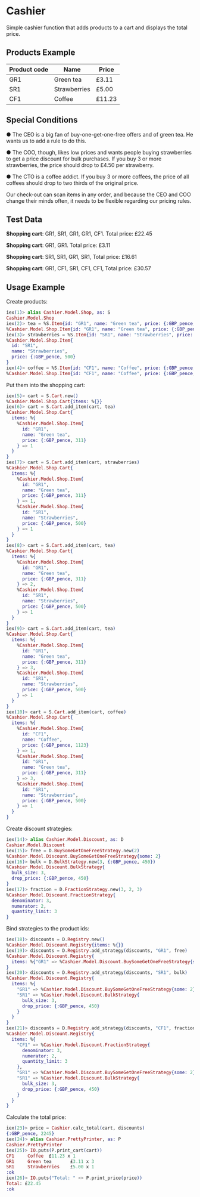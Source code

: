 # Cashier

Simple cashier function that adds products to a cart and displays the total price.

## Products Example

| Product code | Name         | Price  |
| ------------ | ------------ | ------ |
| GR1          | Green tea    |  £3.11 |
| SR1          | Strawberries |  £5.00 |
| CF1          | Coffee       | £11.23 |



## Special Conditions

● The CEO is a big fan of buy-one-get-one-free offers and of green tea. He wants us to add a rule to do this.

● The COO, though, likes low prices and wants people buying strawberries to get a price discount for bulk purchases. If you buy 3 or more strawberries, the price should drop to £4.50 per strawberry.

● The CTO is a coffee addict. If you buy 3 or more coffees, the price of all coffees should drop to two thirds of the original price.

Our check-out can scan items in any order, and because the CEO and COO change their minds often, it needs to be flexible regarding our pricing rules.


## Test Data

**Shopping cart**: GR1, SR1, GR1, GR1, CF1. Total price: £22.45

**Shopping cart**: GR1, GR1. Total price: £3.11

**Shopping cart**: SR1, SR1, GR1, SR1, Total price: £16.61

**Shopping cart**: GR1, CF1, SR1, CF1, CF1, Total price: £30.57


## Usage Example

Create products:

```elixir
iex(1)> alias Cashier.Model.Shop, as: S
Cashier.Model.Shop
iex(2)> tea = %S.Item{id: "GR1", name: "Green tea", price: {:GBP_pence, 311}}
%Cashier.Model.Shop.Item{id: "GR1", name: "Green tea", price: {:GBP_pence, 311}}
iex(3)> strawberries = %S.Item{id: "SR1", name: "Strawberries", price: {:GBP_pence, 500}}
%Cashier.Model.Shop.Item{
  id: "SR1",
  name: "Strawberries",
  price: {:GBP_pence, 500}
}
iex(4)> coffee = %S.Item{id: "CF1", name: "Coffee", price: {:GBP_pence, 1123}}
%Cashier.Model.Shop.Item{id: "CF1", name: "Coffee", price: {:GBP_pence, 1123}}
```

Put them into the shopping cart:

```elixir
iex(5)> cart = S.Cart.new()
%Cashier.Model.Shop.Cart{items: %{}}
iex(6)> cart = S.Cart.add_item(cart, tea)
%Cashier.Model.Shop.Cart{
  items: %{
    %Cashier.Model.Shop.Item{
      id: "GR1",
      name: "Green tea",
      price: {:GBP_pence, 311}
    } => 1
  }
}
iex(7)> cart = S.Cart.add_item(cart, strawberries)
%Cashier.Model.Shop.Cart{
  items: %{
    %Cashier.Model.Shop.Item{
      id: "GR1",
      name: "Green tea",
      price: {:GBP_pence, 311}
    } => 1,
    %Cashier.Model.Shop.Item{
      id: "SR1",
      name: "Strawberries",
      price: {:GBP_pence, 500}
    } => 1
  }
}
iex(8)> cart = S.Cart.add_item(cart, tea)
%Cashier.Model.Shop.Cart{
  items: %{
    %Cashier.Model.Shop.Item{
      id: "GR1",
      name: "Green tea",
      price: {:GBP_pence, 311}
    } => 2,
    %Cashier.Model.Shop.Item{
      id: "SR1",
      name: "Strawberries",
      price: {:GBP_pence, 500}
    } => 1
  }
}
iex(9)> cart = S.Cart.add_item(cart, tea)
%Cashier.Model.Shop.Cart{
  items: %{
    %Cashier.Model.Shop.Item{
      id: "GR1",
      name: "Green tea",
      price: {:GBP_pence, 311}
    } => 3,
    %Cashier.Model.Shop.Item{
      id: "SR1",
      name: "Strawberries",
      price: {:GBP_pence, 500}
    } => 1
  }
}
iex(10)> cart = S.Cart.add_item(cart, coffee)
%Cashier.Model.Shop.Cart{
  items: %{
    %Cashier.Model.Shop.Item{
      id: "CF1",
      name: "Coffee",
      price: {:GBP_pence, 1123}
    } => 1,
    %Cashier.Model.Shop.Item{
      id: "GR1",
      name: "Green tea",
      price: {:GBP_pence, 311}
    } => 3,
    %Cashier.Model.Shop.Item{
      id: "SR1",
      name: "Strawberries",
      price: {:GBP_pence, 500}
    } => 1
  }
}

```

Create discount strategies:

```elixir
iex(14)> alias Cashier.Model.Discount, as: D
Cashier.Model.Discount
iex(15)> free = D.BuySomeGetOneFreeStrategy.new(2)
%Cashier.Model.Discount.BuySomeGetOneFreeStrategy{some: 2}
iex(16)> bulk = D.BulkStrategy.new(3, {:GBP_pence, 450})
%Cashier.Model.Discount.BulkStrategy{
  bulk_size: 3,
  drop_price: {:GBP_pence, 450}
}
iex(17)> fraction = D.FractionStrategy.new(3, 2, 3)
%Cashier.Model.Discount.FractionStrategy{
  denominator: 3,
  numerator: 2,
  quantity_limit: 3
}
```

Bind strategies to the product ids:

```elixir
iex(18)> discounts = D.Registry.new()
%Cashier.Model.Discount.Registry{items: %{}}
iex(19)> discounts = D.Registry.add_strategy(discounts, "GR1", free)
%Cashier.Model.Discount.Registry{
  items: %{"GR1" => %Cashier.Model.Discount.BuySomeGetOneFreeStrategy{some: 2}}
}
iex(20)> discounts = D.Registry.add_strategy(discounts, "SR1", bulk)
%Cashier.Model.Discount.Registry{
  items: %{
    "GR1" => %Cashier.Model.Discount.BuySomeGetOneFreeStrategy{some: 2},
    "SR1" => %Cashier.Model.Discount.BulkStrategy{
      bulk_size: 3,
      drop_price: {:GBP_pence, 450}
    }
  }
}
iex(21)> discounts = D.Registry.add_strategy(discounts, "CF1", fraction)
%Cashier.Model.Discount.Registry{
  items: %{
    "CF1" => %Cashier.Model.Discount.FractionStrategy{
      denominator: 3,
      numerator: 2,
      quantity_limit: 3
    },
    "GR1" => %Cashier.Model.Discount.BuySomeGetOneFreeStrategy{some: 2},
    "SR1" => %Cashier.Model.Discount.BulkStrategy{
      bulk_size: 3,
      drop_price: {:GBP_pence, 450}
    }
  }
}
```

Calculate the total price:

```elixir
iex(23)> price = Cashier.calc_total(cart, discounts)
{:GBP_pence, 2245}
iex(24)> alias Cashier.PrettyPrinter, as: P
Cashier.PrettyPrinter
iex(25)> IO.puts(P.print_cart(cart))
CF1     Coffee  £11.23 x 1
GR1     Green tea       £3.11 x 3
SR1     Strawberries    £5.00 x 1
:ok
iex(26)> IO.puts("Total: " <> P.print_price(price))
Total: £22.45
:ok
```
